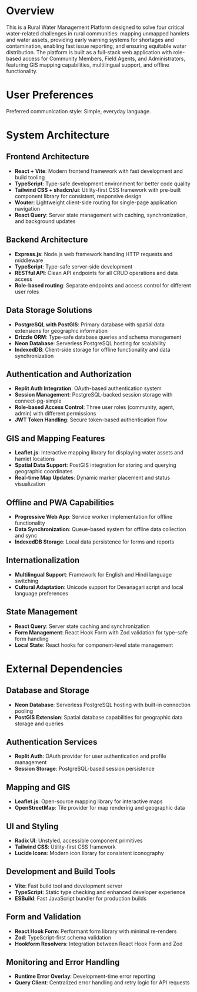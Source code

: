 # Overview

This is a Rural Water Management Platform designed to solve four critical water-related challenges in rural communities: mapping unmapped hamlets and water assets, providing early warning systems for shortages and contamination, enabling fast issue reporting, and ensuring equitable water distribution. The platform is built as a full-stack web application with role-based access for Community Members, Field Agents, and Administrators, featuring GIS mapping capabilities, multilingual support, and offline functionality.

# User Preferences

Preferred communication style: Simple, everyday language.

# System Architecture

## Frontend Architecture
- **React + Vite**: Modern frontend framework with fast development and build tooling
- **TypeScript**: Type-safe development environment for better code quality
- **Tailwind CSS + shadcn/ui**: Utility-first CSS framework with pre-built component library for consistent, responsive design
- **Wouter**: Lightweight client-side routing for single-page application navigation
- **React Query**: Server state management with caching, synchronization, and background updates

## Backend Architecture
- **Express.js**: Node.js web framework handling HTTP requests and middleware
- **TypeScript**: Type-safe server-side development
- **RESTful API**: Clean API endpoints for all CRUD operations and data access
- **Role-based routing**: Separate endpoints and access control for different user roles

## Data Storage Solutions
- **PostgreSQL with PostGIS**: Primary database with spatial data extensions for geographic information
- **Drizzle ORM**: Type-safe database queries and schema management
- **Neon Database**: Serverless PostgreSQL hosting for scalability
- **IndexedDB**: Client-side storage for offline functionality and data synchronization

## Authentication and Authorization
- **Replit Auth Integration**: OAuth-based authentication system
- **Session Management**: PostgreSQL-backed session storage with connect-pg-simple
- **Role-based Access Control**: Three user roles (community, agent, admin) with different permissions
- **JWT Token Handling**: Secure token-based authentication flow

## GIS and Mapping Features
- **Leaflet.js**: Interactive mapping library for displaying water assets and hamlet locations
- **Spatial Data Support**: PostGIS integration for storing and querying geographic coordinates
- **Real-time Map Updates**: Dynamic marker placement and status visualization

## Offline and PWA Capabilities
- **Progressive Web App**: Service worker implementation for offline functionality
- **Data Synchronization**: Queue-based system for offline data collection and sync
- **IndexedDB Storage**: Local data persistence for forms and reports

## Internationalization
- **Multilingual Support**: Framework for English and Hindi language switching
- **Cultural Adaptation**: Unicode support for Devanagari script and local language preferences

## State Management
- **React Query**: Server state caching and synchronization
- **Form Management**: React Hook Form with Zod validation for type-safe form handling
- **Local State**: React hooks for component-level state management

# External Dependencies

## Database and Storage
- **Neon Database**: Serverless PostgreSQL hosting with built-in connection pooling
- **PostGIS Extension**: Spatial database capabilities for geographic data storage and queries

## Authentication Services
- **Replit Auth**: OAuth provider for user authentication and profile management
- **Session Storage**: PostgreSQL-based session persistence

## Mapping and GIS
- **Leaflet.js**: Open-source mapping library for interactive maps
- **OpenStreetMap**: Tile provider for map rendering and geographic data

## UI and Styling
- **Radix UI**: Unstyled, accessible component primitives
- **Tailwind CSS**: Utility-first CSS framework
- **Lucide Icons**: Modern icon library for consistent iconography

## Development and Build Tools
- **Vite**: Fast build tool and development server
- **TypeScript**: Static type checking and enhanced developer experience
- **ESBuild**: Fast JavaScript bundler for production builds

## Form and Validation
- **React Hook Form**: Performant form library with minimal re-renders
- **Zod**: TypeScript-first schema validation
- **Hookform Resolvers**: Integration between React Hook Form and Zod

## Monitoring and Error Handling
- **Runtime Error Overlay**: Development-time error reporting
- **Query Client**: Centralized error handling and retry logic for API requests